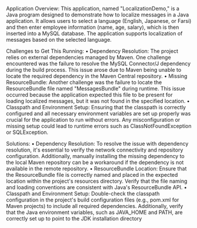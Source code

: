 Application Overview:
This application, named "LocalizationDemo," is a Java program designed to demonstrate how to localize messages in a Java application. It allows users to select a language (English, Japanese, or Farsi) and then enter employee information (name, age, salary), which is then inserted into a MySQL database. The application supports localization of messages based on the selected language.

Challenges to Get This Running:
•	Dependency Resolution: The project relies on external dependencies managed by Maven. One challenge encountered was the failure to resolve the MySQL Connector/J dependency during the build process. This issue arose due to Maven being unable to locate the required dependency in the Maven Central repository.
•	Missing ResourceBundle: Another challenge was the failure to locate the ResourceBundle file named "MessagesBundle" during runtime. This issue occurred because the application expected this file to be present for loading localized messages, but it was not found in the specified location.
•	Classpath and Environment Setup: Ensuring that the classpath is correctly configured and all necessary environment variables are set up properly was crucial for the application to run without errors. Any misconfiguration or missing setup could lead to runtime errors such as ClassNotFoundException or SQLException.

Solutions:
•	Dependency Resolution: To resolve the issue with dependency resolution, it's essential to verify the network connectivity and repository configuration. Additionally, manually installing the missing dependency to the local Maven repository can be a workaround if the dependency is not available in the remote repository.
•	ResourceBundle Location: Ensure that the ResourceBundle file is correctly named and placed in the expected location within the project's resources directory. Verify that the file naming and loading conventions are consistent with Java's ResourceBundle API.
•	Classpath and Environment Setup: Double-check the classpath configuration in the project's build configuration files (e.g., pom.xml for Maven projects) to include all required dependencies. Additionally, verify that the Java environment variables, such as JAVA_HOME and PATH, are correctly set up to point to the JDK installation directory
